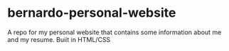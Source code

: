 # bernardo-personal-website
A repo for my personal website that contains some information about me and my resume. Buiit in HTML/CSS
